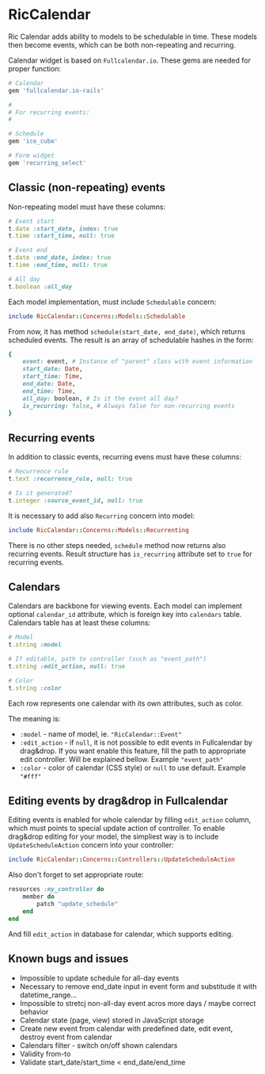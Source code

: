 # RicCalendar

Ric Calendar adds ability to models to be schedulable in time. These models then become events, which can be both non-repeating and recurring.

Calendar widget is based on `Fullcalendar.io`. These gems are needed for proper
function:

```ruby
# Calendar
gem 'fullcalendar.io-rails'

#
# For recurring events:
#

# Schedule
gem 'ice_cube'

# Form widget
gem 'recurring_select'
```

## Classic (non-repeating) events

Non-repeating model must have these columns:

```ruby
# Event start
t.date :start_date, index: true
t.time :start_time, null: true

# Event end
t.date :end_date, index: true
t.time :end_time, null: true

# All day
t.boolean :all_day

```

Each model implementation, must include `Schedulable` concern:

```ruby
include RicCalendar::Concerns::Models::Schedulable
```

From now, it has method `schedule(start_date, end_date)`, which returns scheduled
events. The result is an array of schedulable hashes in the form:

```ruby
{
	event: event, # Instance of "parent" class with event information
	start_date: Date,
	start_time: Time,
	end_date: Date,
	end_time: Time,
	all_day: boolean, # Is it the event all day?
	is_recurring: false, # Always false for non-recurring events
}
```

## Recurring events

In addition to classic events, recurring evens must have these columns:

```ruby
# Recurrence rule
t.text :recurrence_rule, null: true

# Is it generated?
t.integer :source_event_id, null: true
```

It is necessary to add also `Recurring` concern into model:

```ruby
include RicCalendar::Concerns::Models::Recurrenting
```

There is no other steps needed, `schedule` method now returns also recurring events.
Result structure has `is_recurring` attribute set to `true` for recurring events.

## Calendars

Calendars are backbone for viewing events. Each model can implement optional
`calendar_id` attribute, which is foreign key into `calendars` table. Calendars
table has at least these columns:

```ruby
# Model
t.string :model

# If editable, path to controller (such as "event_path")
t.string :edit_action, null: true

# Color
t.string :color

```

Each row represents one calendar with its own attributes, such as color.

The meaning is:
- `:model` - name of model, ie. `"RicCalendar::Event"`
- `:edit_action` - if `null`, it is not possible to edit events in Fullcalendar by
  drag&drop. If you want enable this feature, fill the path to appropriate edit
  controller. Will be explained bellow. Example `"event_path"`
- `:color` - color of calendar (CSS style) or `null` to use default. Example `"#fff"`


## Editing events by drag&drop in Fullcalendar

Editing events is enabled for whole calendar by filling `edit_action` column, which
must points to special update action of controller. To enable drag&drop editing
for your model, the simpliest way is to include `UpdateScheduleAction` concern
into your controller:

```ruby
include RicCalendar::Concerns::Controllers::UpdateScheduleAction
```

Also don't forget to set appropriate route:

```ruby
resources :my_controller do
	member do
		patch "update_schedule"
	end
end
```

And fill `edit_action` in database for calendar, which supports editing.

## Known bugs and issues

- Impossible to update schedule for all-day events
- Necessary to remove end_date input in event form and substitude it with datetime_range...
- Impossible to stretcj non-all-day event acros more days / maybe correct behavior
- Calendar state (page, view) stored in JavaScript storage
- Create new event from calendar with predefined date, edit event, destroy event from calendar
- Calendars filter - switch on/off shown calendars
- Validity from-to
- Validate start_date/start_time < end_date/end_time